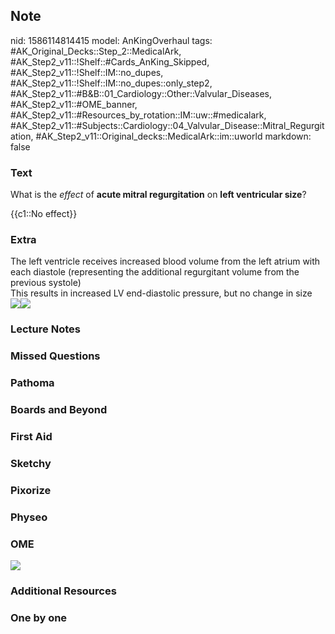 ## Note
nid: 1586114814415
model: AnKingOverhaul
tags: #AK_Original_Decks::Step_2::MedicalArk, #AK_Step2_v11::!Shelf::#Cards_AnKing_Skipped, #AK_Step2_v11::!Shelf::IM::no_dupes, #AK_Step2_v11::!Shelf::IM::no_dupes::only_step2, #AK_Step2_v11::#B&B::01_Cardiology::Other::Valvular_Diseases, #AK_Step2_v11::#OME_banner, #AK_Step2_v11::#Resources_by_rotation::IM::uw::#medicalark, #AK_Step2_v11::#Subjects::Cardiology::04_Valvular_Disease::Mitral_Regurgitation, #AK_Step2_v11::Original_decks::MedicalArk::im::uworld
markdown: false

### Text
What is the <i>effect</i> of <b>acute mitral regurgitation</b> on
<b>left ventricular size</b>?
<div>
  {{c1::No effect}}
</div>

### Extra
<div>
  The left ventricle receives increased blood volume from the left
  atrium with each diastole (representing the additional
  regurgitant volume from the previous systole)
</div>
<div>
  This results in increased LV end-diastolic pressure, but no
  change in size
</div><img src="paste-20748987006977.jpg"><img src=
"paste-c573763c35562152350d3ac41e74fb9122ba8518.jpg">

### Lecture Notes


### Missed Questions


### Pathoma


### Boards and Beyond


### First Aid


### Sketchy


### Pixorize


### Physeo


### OME
<div class="ome-widget">
  <a href="https://onlinemeded.org?ref=anki"><img src=
  "_OME_AnkiFlashcards_General_7.png"></a>
</div>

### Additional Resources


### One by one

